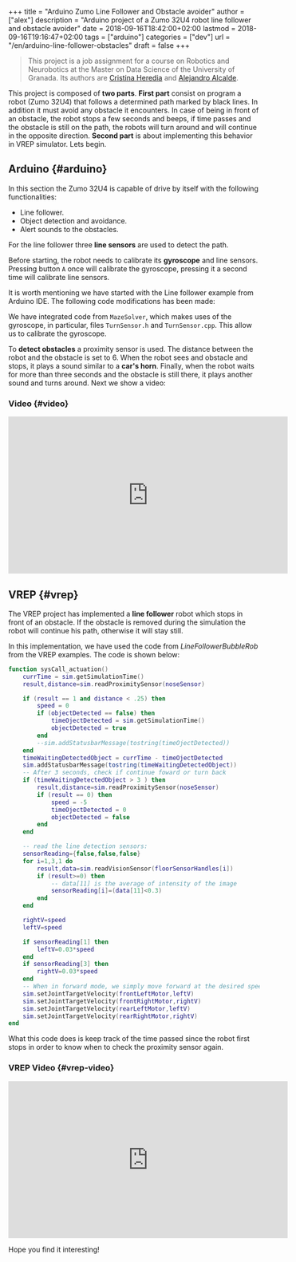 +++
title = "Arduino Zumo Line Follower and Obstacle avoider"
author = ["alex"]
description = "Arduino project of a Zumo 32U4 robot line follower and obstacle avoider"
date = 2018-09-16T18:42:00+02:00
lastmod = 2018-09-16T19:16:47+02:00
tags = ["arduino"]
categories = ["dev"]
url = "/en/arduino-line-follower-obstacles"
draft = false
+++

> This project is a job assignment for a course on Robotics and Neurobotics at the
> Master on Data Science of the University of Granada. Its authors are [Cristina
> Heredia](/en/author/cristina) and [Alejandro Alcalde](/en/author/alex).

This project is composed of **two parts**. **First part** consist on program a robot
(Zumo 32U4) that follows a determined path marked by black lines. In addition it
must avoid any obstacle it encounters. In case of being in front of an obstacle,
the robot stops a few seconds and beeps, if time passes and the obstacle is
still on the path, the robots will turn around and will continue in the opposite
direction. **Second part** is about implementing this behavior in VREP simulator.
Lets begin.


## Arduino {#arduino}

In this section the Zumo 32U4 is capable of drive by itself with the following
functionalities:

-   Line follower.
-   Object detection and avoidance.
-   Alert sounds to the obstacles.

For the line follower three **line sensors** are used to detect the path.

Before starting, the robot needs to calibrate its **gyroscope** and line sensors.
Pressing button `A` once will calibrate the gyroscope, pressing it a second time
will calibrate line sensors.

It is worth mentioning we have started with the Line follower example from
Arduino IDE. The following code modifications has been made:

We have integrated code from `MazeSolver`, which makes uses of the gyroscope, in
particular, files `TurnSensor.h` and `TurnSensor.cpp`. This allow us to
calibrate the gyroscope.

To **detect obstacles** a proximity sensor is used. The distance between the robot
and the obstacle is set to 6. When the robot sees and obstacle and stops, it
plays a sound similar to a **car's horn**. Finally, when the robot waits for more
than three seconds and the obstacle is still there, it plays another sound and
turns around. Next we show a video:


### Video {#video}

<iframe width="560" height="315" src="https://www.youtube-nocookie.com/embed/UwPJgL0ix_8" frameborder="0" allow="autoplay; encrypted-media" allowfullscreen></iframe>


## VREP {#vrep}

The VREP project has implemented a **line follower** robot which stops in front of
an obstacle. If the obstacle is removed during the simulation the robot will
continue his path, otherwise it will stay still.

In this implementation, we have used the code from _LineFollowerBubbleRob_ from
the VREP examples. The code is shown below:

```lua
function sysCall_actuation()
    currTime = sim.getSimulationTime()
    result,distance=sim.readProximitySensor(noseSensor)

    if (result == 1 and distance < .25) then
        speed = 0
        if (objectDetected == false) then
            timeOjectDetected = sim.getSimulationTime()
            objectDetected = true
        end
        --sim.addStatusbarMessage(tostring(timeOjectDetected))
    end
    timeWaitingDetectedObject = currTime - timeOjectDetected
    sim.addStatusbarMessage(tostring(timeWaitingDetectedObject))
    -- After 3 seconds, check if continue foward or turn back
    if (timeWaitingDetectedObject > 3 ) then
        result,distance=sim.readProximitySensor(noseSensor)
        if (result == 0) then
            speed = -5
            timeOjectDetected = 0
            objectDetected = false
        end
    end

    -- read the line detection sensors:
    sensorReading={false,false,false}
    for i=1,3,1 do
        result,data=sim.readVisionSensor(floorSensorHandles[i])
        if (result>=0) then
            -- data[11] is the average of intensity of the image
            sensorReading[i]=(data[11]<0.3)
        end
    end

    rightV=speed
    leftV=speed

    if sensorReading[1] then
        leftV=0.03*speed
    end
    if sensorReading[3] then
        rightV=0.03*speed
    end
    -- When in forward mode, we simply move forward at the desired speed
    sim.setJointTargetVelocity(frontLeftMotor,leftV)
    sim.setJointTargetVelocity(frontRightMotor,rightV)
    sim.setJointTargetVelocity(rearLeftMotor,leftV)
    sim.setJointTargetVelocity(rearRightMotor,rightV)
end
```

What this code does is keep track of the time passed since the robot first
stops in order to know when to check the proximity sensor again.


### VREP Video {#vrep-video}

<iframe width="560" height="315"
src="https://www.youtube-nocookie.com/embed/dixjPmbJ1Ts" frameborder="0"
allow="autoplay; encrypted-media" allowfullscreen></iframe>

Hope you find it interesting!

[//]: # "Exported with love from a post written in Org mode"
[//]: # "- https://github.com/kaushalmodi/ox-hugo"
